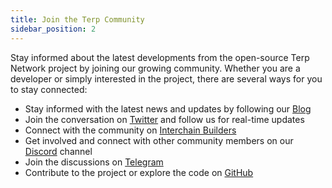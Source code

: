 ```yaml
---
title: Join the Terp Community
sidebar_position: 2
---
```


Stay informed about the latest developments from the open-source Terp Network project by joining our growing community. Whether you are a developer or simply interested in the project, there are several ways for you to stay connected:

- Stay informed with the latest news and updates by following our <a href="https://terpnetwork.medium.com" target="_blank">Blog</a>
- Join the conversation on <a href="https://twitter.com/terpculture" target="_blank">Twitter</a> and follow us for real-time updates
- Connect with the community on <a href="https://interchain.builders/c/terp" target="_blank">Interchain Builders</a>
- Get involved and connect with other community members on our <a href="https://discord.gg/9mFZc4XEDA" target="_blank">Discord</a> channel
- Join the discussions on <a href="https://t.me/+FuFi63JcwuEzNmVh" target="_blank">Telegram</a>
- Contribute to the project or explore the code on <a href="https://github.com/terpnetwork" target="_blank">GitHub</a>